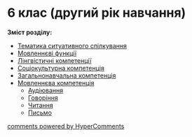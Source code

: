 <div id="hypercomments_widget" class="js-hypercomments-widget invisible"></div>

# 6 клас (другий рік навчання)

<p><b>Зміст розділу:</b></p>

   * [Тематика ситуативного спілкування](tematika_spilkuvannya.md)
   * [Мовленнєві функції](movlennyevi_funkciyi.md)
   * [Лінгвістичні компетенції](lyngvystykhna_kompetenzia.md)
   * [Соціокультурна компетенція](soziokulturna_kompetenzia.md)
   * [Загальнонавчальна компетенція](zagalnonavchalna_kompetenzya.md)
   * [Мовленнєва компетенція](na_kynec_6_klasu_uchny_povunny_vmyty.md)
       * [Аудіювання](audiyuvannya.md)
       * [Говоріння](govorinnya.md)
       * [Читання](chitannya.md)
       * [Письмо](pysmo.md)

<div class="js-hypercomments-container">
    <a href="http://hypercomments.com" class="hc-link" title="comments widget">comments powered by HyperComments</a>
</div>
